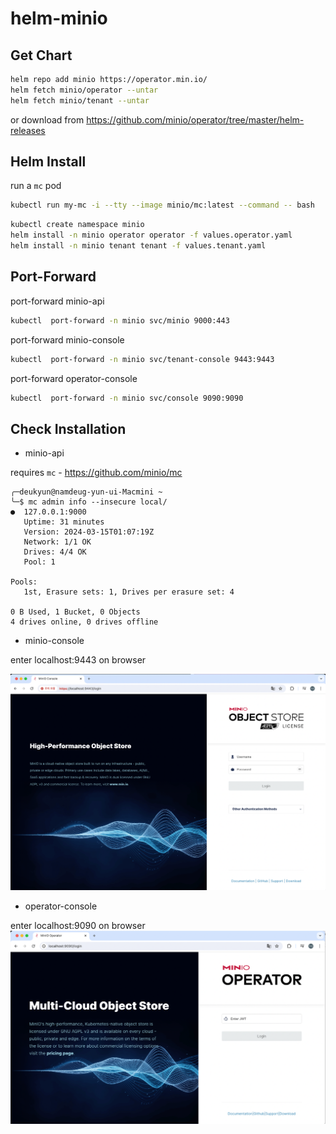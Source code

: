 # helm-minio

## Get Chart

```bash
helm repo add minio https://operator.min.io/
helm fetch minio/operator --untar
helm fetch minio/tenant --untar
```

or download from https://github.com/minio/operator/tree/master/helm-releases

## Helm Install

run a `mc` pod

```bash
kubectl run my-mc -i --tty --image minio/mc:latest --command -- bash
```

```bash
kubectl create namespace minio
helm install -n minio operator operator -f values.operator.yaml
helm install -n minio tenant tenant -f values.tenant.yaml
```

## Port-Forward

port-forward minio-api

```bash
kubectl  port-forward -n minio svc/minio 9000:443
```

port-forward minio-console

```bash
kubectl  port-forward -n minio svc/tenant-console 9443:9443
```

port-forward operator-console

```bash
kubectl  port-forward -n minio svc/console 9090:9090
```

## Check Installation

- minio-api

requires `mc` - https://github.com/minio/mc

```
╭─deukyun@namdeug-yun-ui-Macmini ~
╰─$ mc admin info --insecure local/
●  127.0.0.1:9000
   Uptime: 31 minutes
   Version: 2024-03-15T01:07:19Z
   Network: 1/1 OK
   Drives: 4/4 OK
   Pool: 1

Pools:
   1st, Erasure sets: 1, Drives per erasure set: 4

0 B Used, 1 Bucket, 0 Objects
4 drives online, 0 drives offline
```

- minio-console

enter localhost:9443 on browser

![](images/minio-console.png)

- operator-console

enter localhost:9090 on browser
![](images/operator-console.png)
